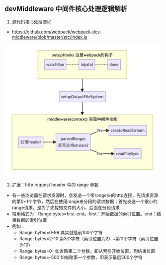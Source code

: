 ## devMiddleware 中间件核心处理逻辑解析

1. 源代码核心处理流程

- https://github.com/webpack/webpack-dev-middleware/blob/master/src/index.js

![devMiddleware.jpg](../assets/devMiddleware.jpg)

2. 扩展：http request header 中的 range 参数
  * 有一些浏览器在请求资源时，会发送一个带range头的http连接，先请求资源的第0~1个字节，然后在使用range来分段的请求数据；首先发送一个很小的range请求，是为了先探知文件的大小，后面在分段请求
  * 常用格式为：Range:bytes=first-end。first：开始数据的索引位置。end：结束数据的索引位置
  * 例如：
    * Range: bytes=0-99 其实就是前100个字符
    * Range: bytes=2-10 第3个字符（索引位置为2）~第11个字符（索引位置为10）
    * Range: bytes=0- 如省略第二个参数，即从索引开始位置，到结束位置
    * Range: bytes=-500 如省略第一个参数，即表示最后500个字符
